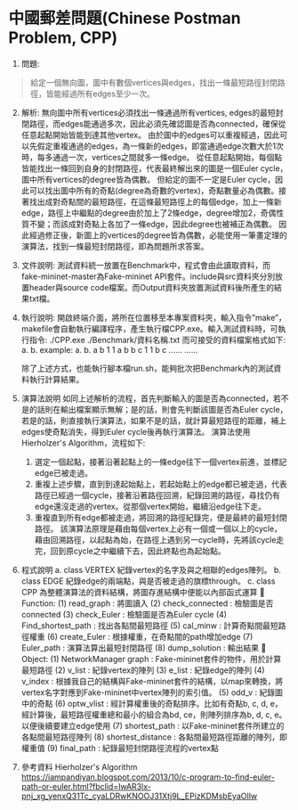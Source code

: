 # 中國郵差問題(Chinese Postman Problem, CPP)

1. 問題:
>給定一個無向圖，圖中有數個vertices與edges，找出一條最短路徑封閉路徑，皆能經過所有edges至少一次。

2. 解析:
	無向圖中所有vertices必須找出一條通過所有vertices, edges的最短封閉路徑，而edges能通過多次，因此必須先確認圖是否為connected，確保從任意起點開始皆能到達其他vertex。
	由於圖中的edges可以重複經過，因此可以先假定重複通過的edges，為一條新的edges，即當通過edge次數大於1次時，每多通過一次，vertices之間就多一條edge。
	從任意起點開始，每個點皆能找出一條回到自身的封閉路徑，代表最終解出來的圖是一個Euler cycle，圖中所有vertices的degree皆為偶數。
	但給定的圖不一定是Euler cycle，因此可以找出圖中所有的奇點(degree為奇數的vertex)，奇點數量必為偶數。接著找出成對奇點間的最短路徑，在這條最短路徑上的每個edge，加上一條新edge，路徑上中繼點的degree由於加上了2條edge，degree增加2，奇偶性質不變；而該成對奇點上各加了一條edge，因此degree也被補正為偶數。
	因此經過修正後，新圖上的vertices的degree皆為偶數，必能使用一筆畫定理的演算法，找到一條最短封閉路徑，即為問題所求答案。

3. 文件說明:
	測試資料統一放置在Benchmark中，程式會由此讀取資料，而fake-mininet-master為Fake-mininet API套件。include與src資料夾分別放置header與source code檔案。而Output資料夾放置測試資料後所產生的結果txt檔。

4. 執行說明:
	開啟終端介面，將所在位置移至本專案資料夾，輸入指令”make”，makefile會自動執行編譯程序，產生執行檔CPP.exe。輸入測試資料時，可執行指令:
	./CPP.exe ./Benchmark/資料名稱.txt
	而可接受的資料檔案格式如下:
	a. <first node name> <second node name> <capacity> <flow value>
	b. <first node name> <second node name>
	example:
	a.                      b.
	    a b 1 1                 a b
	    b c 1 1                 b c
	    ......                  ......

	除了上述方式，也能執行腳本檔run.sh，能夠批次把Benchmark內的測試資料執行計算結果。

5. 演算法說明
	如同上述解析的流程，首先判斷輸入的圖是否為connected，若不是的話則在輸出檔案顯示無解；是的話，則會先判斷該圖是否為Euler cycle，若是的話，則直接執行演算法，如果不是的話，就計算最短路徑的距離，補上edges使奇點消失，得到Euler cycle後再執行演算法。
	演算法使用Hierholzer's Algorithm，流程如下:
	1. 選定一個起點，接著沿著起點上的一條edge往下一個vertex前進，並標記edge已被走過。
	2. 重複上述步驟，直到到達起始點上，若起始點上的edge都已被走過，代表路徑已經過一個cycle，接著沿著路徑回溯，紀錄回溯的路徑，尋找仍有edge還沒走過的vertex。從那個vertex開始，繼續沿edge往下走。
	3. 重複直到所有edge都被走過，將回溯的路徑紀錄完，便是最終的最短封閉路徑。
	該演算法原理是藉由每個vertex上必有一個或一個以上的cycle，藉由回溯路徑，以起點為始，在路徑上遇到另一cycle時，先將該cycle走完，回到原cycle之中繼續下去，因此終點也為起始點。

6. 程式說明
	a. class VERTEX
		紀錄vertex的名字及與之相聯的edges陣列。
	b. class EDGE
		紀錄edge的兩端點，與是否被走過的旗標through。
	c. class CPP
		為整體演算法的資料結構，將圖存進結構中便能以內部函式運算
 		Function:
		(1) read_graph : 將圖讀入
		(2) check_connected : 檢驗圖是否connected
		(3) check_Euler : 檢驗圖是否為Euler cycle
		(4) Find_shortest_path : 找出各點間最短路徑
		(5) cal_minw : 計算奇點間最短路徑權重
		(6) create_Euler : 根據權重，在奇點間的path增加edge
		(7) Euler_path : 演算法算出最短封閉路徑
		(8) dump_solution : 輸出結果
 		Object:
		(1) NetworkManager graph : Fake-mininet套件的物件，用於計算最短路徑
		(2) v_list : 紀錄vertex的陣列
		(3) e_list : 紀錄edge的陣列
		(4) v_index : 根據我自己的結構與Fake-mininet套件的結構，以map來轉換，將vertex名字對應到Fake-mininet中vertex陣列的索引值。
		(5) odd_v : 紀錄圖中的奇點
		(6) optw_vlist : 經計算權重後的奇點排序。比如有奇點b, c, d, e，經計算後，最短路徑權重總和最小的組合為bd, ce，則陣列排序為b, d, c, e。以便後續要建立edge使用
		(7) shortest_path : 以Fake-mininet套件所建立的各點間最短路徑陣列
		(8) shortest_distance : 各點間最短路徑距離的陣列，即權重值
		(9) final_path : 紀錄最短封閉路徑流程的vertex點

7. 參考資料
	Hierholzer's Algorithm
	https://iampandiyan.blogspot.com/2013/10/c-program-to-find-euler-path-or-euler.html?fbclid=IwAR3lx-pnj_xg_yenxQ31Tc_cyaLDRwKNOOJ31Xtj9L_EPizKDMsbEyaOIlw
